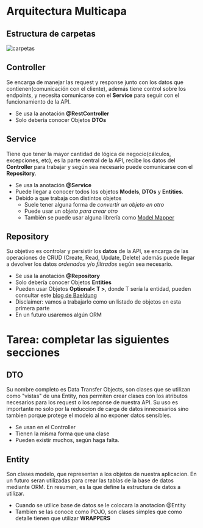 # Arquitectura Multicapa

## Estructura de carpetas
![carpetas](/docs/estructura_carpetas.png "Estructura de carpetas")

## Controller

Se encarga de manejar las request y response junto con los datos que contienen(comunicación con el cliente), 
además tiene control sobre los endpoints, y necesita comunicarse con el **Service** 
para seguir con el funcionamiento de la API.

* Se usa la anotación **@RestController**
* Solo debería conocer Objetos **DTOs**

## Service

Tiene que tener la mayor cantidad de lógica de negocio(cálculos, excepciones, etc), es la parte central de la API, 
recibe los datos del **Controller** para trabajar y según sea necesario puede comunicarse con el **Repository**.

* Se usa la anotación **@Service**
* Puede llegar a conocer todos los objetos **Models**, **DTOs** y **Entities**.
* Debido a que trabaja con distintos objetos
  - Suele tener alguna forma de *convertir un objeto en otro* 
  - Puede usar un *objeto para crear otro*
  - También se puede usar alguna librería como [Model Mapper](http://modelmapper.org/getting-started/)

## Repository

Su objetivo es controlar y persistir los **datos** de la API, se encarga de las operaciones de CRUD 
(Create, Read, Update, Delete) además puede llegar a devolver los datos *ordenados* y/o *filtrados* 
según sea necesario.

* Se usa la anotación **@Repository**
* Solo debería conocer Objetos **Entities**
* Pueden usar Objetos **Optional< T >**, donde T sería la entidad, pueden consultar este [blog de Baeldung](https://www.baeldung.com/java-optional)
* Disclaimer: vamos a trabajarlo como un listado de objetos en esta primera parte
* En un futuro usaremos algún ORM

# Tarea: completar las siguientes secciones

## DTO

Su nombre completo es Data Transfer Objects, son clases que se utilizan como "vistas" de una Entity, nos permiten crear clases con los atributos necesarios para los request o los reponse de nuestra API.
Su uso es importante no solo por la reduccion de carga de datos innecesarios sino tambien porque protege el modelo al no exponer datos sensibles.

* Se usan en el Controller
* Tienen la misma forma que una clase
* Pueden existir muchos, según haga falta.

## Entity

Son clases modelo, que representan a los objetos de nuestra aplicacion. En un futuro seran utilizadas para crear las tablas de la base de datos mediante ORM.
En resumen, es la que define la estructura de datos a utilizar.

* Cuando se utilice base de datos se le colocara la anotacion @Entity
* Tambien se las conoce como POJO, son clases simples que como detalle tienen que utilizar **WRAPPERS**


